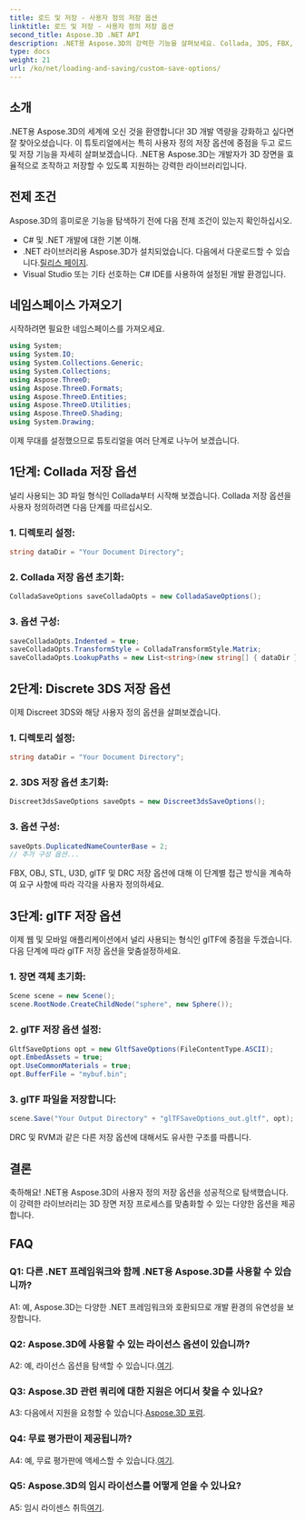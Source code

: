 ```yaml
---
title: 로드 및 저장 - 사용자 정의 저장 옵션
linktitle: 로드 및 저장 - 사용자 정의 저장 옵션
second_title: Aspose.3D .NET API
description: .NET용 Aspose.3D의 강력한 기능을 살펴보세요. Collada, 3DS, FBX, OBJ, STL, U3D, glTF, DRC 및 RVM 형식에 대한 단계별 가이드를 통해 3D 장면 저장을 사용자 정의하는 방법을 알아보세요.
type: docs
weight: 21
url: /ko/net/loading-and-saving/custom-save-options/
---
```

## 소개

.NET용 Aspose.3D의 세계에 오신 것을 환영합니다! 3D 개발 역량을 강화하고 싶다면 잘 찾아오셨습니다. 이 튜토리얼에서는 특히 사용자 정의 저장 옵션에 중점을 두고 로드 및 저장 기능을 자세히 살펴보겠습니다. .NET용 Aspose.3D는 개발자가 3D 장면을 효율적으로 조작하고 저장할 수 있도록 지원하는 강력한 라이브러리입니다.

## 전제 조건

Aspose.3D의 흥미로운 기능을 탐색하기 전에 다음 전제 조건이 있는지 확인하십시오.

- C# 및 .NET 개발에 대한 기본 이해.
-  .NET 라이브러리용 Aspose.3D가 설치되었습니다. 다음에서 다운로드할 수 있습니다.[릴리스 페이지](https://releases.aspose.com/3d/net/).
- Visual Studio 또는 기타 선호하는 C# IDE를 사용하여 설정된 개발 환경입니다.

## 네임스페이스 가져오기

시작하려면 필요한 네임스페이스를 가져오세요.

```csharp
using System;
using System.IO;
using System.Collections.Generic;
using System.Collections;
using Aspose.ThreeD;
using Aspose.ThreeD.Formats;
using Aspose.ThreeD.Entities;
using Aspose.ThreeD.Utilities;
using Aspose.ThreeD.Shading;
using System.Drawing;
```

이제 무대를 설정했으므로 튜토리얼을 여러 단계로 나누어 보겠습니다.

## 1단계: Collada 저장 옵션

널리 사용되는 3D 파일 형식인 Collada부터 시작해 보겠습니다. Collada 저장 옵션을 사용자 정의하려면 다음 단계를 따르십시오.

### 1. 디렉토리 설정:
   ```csharp
   string dataDir = "Your Document Directory";
   ```

### 2. Collada 저장 옵션 초기화:
   ```csharp
   ColladaSaveOptions saveColladaOpts = new ColladaSaveOptions();
   ```

### 3. 옵션 구성:
   ```csharp
   saveColladaOpts.Indented = true;
   saveColladaOpts.TransformStyle = ColladaTransformStyle.Matrix;
   saveColladaOpts.LookupPaths = new List<string>(new string[] { dataDir });
   ```

## 2단계: Discrete 3DS 저장 옵션

이제 Discreet 3DS와 해당 사용자 정의 옵션을 살펴보겠습니다.

### 1. 디렉토리 설정:
   ```csharp
   string dataDir = "Your Document Directory";
   ```

### 2. 3DS 저장 옵션 초기화:
   ```csharp
   Discreet3dsSaveOptions saveOpts = new Discreet3dsSaveOptions();
   ```

### 3. 옵션 구성:
   ```csharp
   saveOpts.DuplicatedNameCounterBase = 2;
   // 추가 구성 옵션...
   ```

FBX, OBJ, STL, U3D, glTF 및 DRC 저장 옵션에 대해 이 단계별 접근 방식을 계속하여 요구 사항에 따라 각각을 사용자 정의하세요.

## 3단계: glTF 저장 옵션

이제 웹 및 모바일 애플리케이션에서 널리 사용되는 형식인 glTF에 중점을 두겠습니다. 다음 단계에 따라 glTF 저장 옵션을 맞춤설정하세요.

### 1. 장면 객체 초기화:
   ```csharp
   Scene scene = new Scene();
   scene.RootNode.CreateChildNode("sphere", new Sphere());
   ```

### 2. glTF 저장 옵션 설정:
   ```csharp
   GltfSaveOptions opt = new GltfSaveOptions(FileContentType.ASCII);
   opt.EmbedAssets = true;
   opt.UseCommonMaterials = true;
   opt.BufferFile = "mybuf.bin";
   ```

### 3. glTF 파일을 저장합니다:
   ```csharp
   scene.Save("Your Output Directory" + "glTFSaveOptions_out.gltf", opt);
   ```

DRC 및 RVM과 같은 다른 저장 옵션에 대해서도 유사한 구조를 따릅니다.

## 결론

축하해요! .NET용 Aspose.3D의 사용자 정의 저장 옵션을 성공적으로 탐색했습니다. 이 강력한 라이브러리는 3D 장면 저장 프로세스를 맞춤화할 수 있는 다양한 옵션을 제공합니다.

## FAQ

### Q1: 다른 .NET 프레임워크와 함께 .NET용 Aspose.3D를 사용할 수 있습니까?

A1: 예, Aspose.3D는 다양한 .NET 프레임워크와 호환되므로 개발 환경의 유연성을 보장합니다.

### Q2: Aspose.3D에 사용할 수 있는 라이선스 옵션이 있습니까?

 A2: 예, 라이선스 옵션을 탐색할 수 있습니다.[여기](https://purchase.aspose.com/buy).

### Q3: Aspose.3D 관련 쿼리에 대한 지원은 어디서 찾을 수 있나요?

 A3: 다음에서 지원을 요청할 수 있습니다.[Aspose.3D 포럼](https://forum.aspose.com/c/3d/18).

### Q4: 무료 평가판이 제공됩니까?

 A4: 예, 무료 평가판에 액세스할 수 있습니다.[여기](https://releases.aspose.com/).

### Q5: Aspose.3D의 임시 라이선스를 어떻게 얻을 수 있나요?

 A5: 임시 라이센스 취득[여기](https://purchase.aspose.com/temporary-license/).